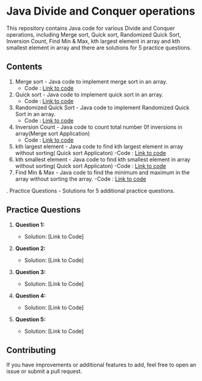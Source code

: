 # Java Divide and Conquer operations
This repository contains Java code for various Divide and Conquer operations, including Merge sort, Quick sort, Randomized Quick Sort, Inversion Count, Find Min & Max, kth largest element in array and kth smallest element in array and there are solutions for 5 practice questions.

## Contents

1. Merge sort - Java code to implement merge sort in an array.
   - Code : [Link to code](https://github.com/adityaprajapati10/DSA-Java/blob/main/Divide%20and%20Conquer/merge.java)
2. Quick sort - Java code to implement quick sort in an array.
   - Code : [Link to code](https://github.com/adityaprajapati10/DSA-Java/blob/main/Divide%20and%20Conquer/quick.java)
3. Randomized Quick Sort - Java code to implement Randomized Quick Sort in an array.
   - Code : [Link to code](https://github.com/adityaprajapati10/DSA-Java/blob/main/Divide%20and%20Conquer/randomizedQuickSort.java)
4. Inversion Count - Java code to count total number 0f inversions in array(Merge sort Application)
   - Code : [Link to code](https://github.com/adityaprajapati10/DSA-Java/blob/main/Divide%20and%20Conquer/InversionCount.java)
5. kth largest element - Java code to find kth largest element in array without sorting( Quick sort Applicaton)
   -Code : [Link to code](https://github.com/adityaprajapati10/DSA-Java/blob/main/Divide%20and%20Conquer/K_th_largest.java)
6. kth smallest element - Java code to find kth smallest element in array without sorting( Quick sort Applicaton)
   -Code : [Link to code](https://github.com/adityaprajapati10/DSA-Java/blob/main/Divide%20and%20Conquer/K_th_smallest.java)
7. Find Min & Max - Java code to find the minimum and maximum in the array without sorting the array.
   -Code : [Link to code](https://github.com/adityaprajapati10/DSA-Java/blob/main/Divide%20and%20Conquer/findMinMax.java)

. Practice Questions - Solutions for 5 additional practice questions.
## Practice Questions

1. **Question 1:** 
   - Solution: [Link to Code]

2. **Question 2:** 
   - Solution: [Link to Code]

3. **Question 3:** 
   - Solution: [Link to Code]

4. **Question 4:** 
   - Solution: [Link to Code]

5. **Question 5:** 
   - Solution: [Link to Code]

## Contributing

If you have improvements or additional features to add, feel free to open an issue or submit a pull request.

